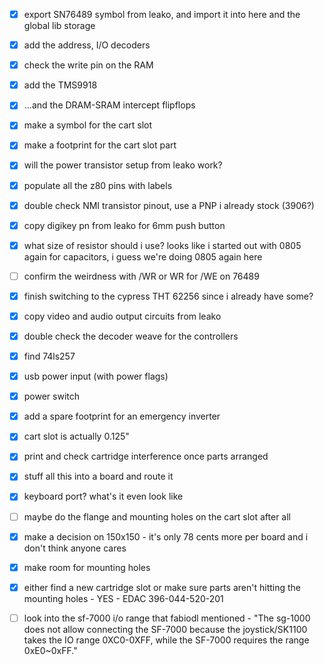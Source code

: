 - [x] export SN76489 symbol from leako, and import it into here and the global lib storage
- [x] add the address, I/O decoders
- [x] check the write pin on the RAM
- [x] add the TMS9918
- [x] ...and the DRAM-SRAM intercept flipflops
- [x] make a symbol for the cart slot
- [x] make a footprint for the cart slot part
- [x] will the power transistor setup from leako work?
- [x] populate all the z80 pins with labels
- [x] double check NMI transistor pinout, use a PNP i already stock (3906?)
- [x] copy digikey pn from leako for 6mm push button
- [x] what size of resistor should i use? looks like i started out with 0805 again for capacitors, i guess we're doing 0805 again here
- [ ] confirm the weirdness with /WR or WR for /WE on 76489
- [x] finish switching to the cypress THT 62256 since i already have some?
- [x] copy video and audio output circuits from leako
- [x] double check the decoder weave for the controllers
- [x] find 74ls257
- [x] usb power input (with power flags)
- [x] power switch
- [x] add a spare footprint for an emergency inverter
- [x] cart slot is actually 0.125"
- [x] print and check cartridge interference once parts arranged
- [x] stuff all this into a board and route it
- [x] keyboard port? what's it even look like
- [ ] maybe do the flange and mounting holes on the cart slot after all
- [X] make a decision on 150x150 - it's only 78 cents more per board and i don't think anyone cares
- [x] make room for mounting holes
- [x] either find a new cartridge slot or make sure parts aren't hitting the mounting holes - YES - EDAC 396-044-520-201
- [ ] look into the sf-7000 i/o range that fabiodl mentioned - "The sg-1000 does not allow connecting the SF-7000 because the joystick/SK1100 takes the IO range 0XC0-0XFF, while the SF-7000 requires the range 0xE0~0xFF."

